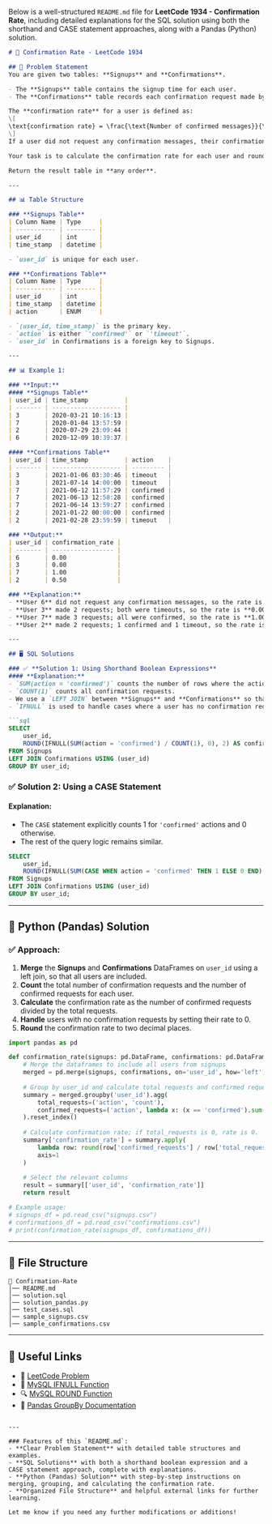Below is a well-structured `README.md` file for **LeetCode 1934 - Confirmation Rate**, including detailed explanations for the SQL solution using both the shorthand and CASE statement approaches, along with a Pandas (Python) solution.

```md
# 📩 Confirmation Rate - LeetCode 1934

## 📌 Problem Statement
You are given two tables: **Signups** and **Confirmations**.

- The **Signups** table contains the signup time for each user.
- The **Confirmations** table records each confirmation request made by a user along with the outcome (either `'confirmed'` or `'timeout'`).

The **confirmation rate** for a user is defined as:
\[
\text{confirmation rate} = \frac{\text{Number of confirmed messages}}{\text{Total number of confirmation requests}}
\]
If a user did not request any confirmation messages, their confirmation rate is defined as 0.

Your task is to calculate the confirmation rate for each user and round it to two decimal places.

Return the result table in **any order**.

---

## 📊 Table Structure

### **Signups Table**
| Column Name | Type     |
| ----------- | -------- |
| user_id     | int      |
| time_stamp  | datetime |

- `user_id` is unique for each user.

### **Confirmations Table**
| Column Name | Type     |
| ----------- | -------- |
| user_id     | int      |
| time_stamp  | datetime |
| action      | ENUM     |

- `(user_id, time_stamp)` is the primary key.
- `action` is either `'confirmed'` or `'timeout'`.
- `user_id` in Confirmations is a foreign key to Signups.

---

## 📊 Example 1:

### **Input:**
#### **Signups Table**
| user_id | time_stamp          |
| ------- | ------------------- |
| 3       | 2020-03-21 10:16:13 |
| 7       | 2020-01-04 13:57:59 |
| 2       | 2020-07-29 23:09:44 |
| 6       | 2020-12-09 10:39:37 |

#### **Confirmations Table**
| user_id | time_stamp          | action    |
| ------- | ------------------- | --------- |
| 3       | 2021-01-06 03:30:46 | timeout   |
| 3       | 2021-07-14 14:00:00 | timeout   |
| 7       | 2021-06-12 11:57:29 | confirmed |
| 7       | 2021-06-13 12:58:28 | confirmed |
| 7       | 2021-06-14 13:59:27 | confirmed |
| 2       | 2021-01-22 00:00:00 | confirmed |
| 2       | 2021-02-28 23:59:59 | timeout   |

### **Output:**
| user_id | confirmation_rate |
| ------- | ----------------- |
| 6       | 0.00              |
| 3       | 0.00              |
| 7       | 1.00              |
| 2       | 0.50              |

### **Explanation:**
- **User 6** did not request any confirmation messages, so the rate is **0.00**.
- **User 3** made 2 requests; both were timeouts, so the rate is **0.00**.
- **User 7** made 3 requests; all were confirmed, so the rate is **1.00**.
- **User 2** made 2 requests; 1 confirmed and 1 timeout, so the rate is **0.50**.

---

## 🖥 SQL Solutions

### ✅ **Solution 1: Using Shorthand Boolean Expressions**
#### **Explanation:**
- `SUM(action = 'confirmed')` counts the number of rows where the action is `'confirmed'` (in MySQL, boolean expressions return 1 if true, 0 if false).
- `COUNT(1)` counts all confirmation requests.
- We use a `LEFT JOIN` between **Signups** and **Confirmations** so that users without any confirmation requests are included (their rate becomes 0).
- `IFNULL` is used to handle cases where a user has no confirmation requests.

```sql
SELECT
    user_id,
    ROUND(IFNULL(SUM(action = 'confirmed') / COUNT(1), 0), 2) AS confirmation_rate
FROM Signups
LEFT JOIN Confirmations USING (user_id)
GROUP BY user_id;
```

### ✅ **Solution 2: Using a CASE Statement**
#### **Explanation:**
- The `CASE` statement explicitly counts 1 for `'confirmed'` actions and 0 otherwise.
- The rest of the query logic remains similar.

```sql
SELECT
    user_id,
    ROUND(IFNULL(SUM(CASE WHEN action = 'confirmed' THEN 1 ELSE 0 END) / COUNT(1), 0), 2) AS confirmation_rate
FROM Signups
LEFT JOIN Confirmations USING (user_id)
GROUP BY user_id;
```

---

## 🐍 Python (Pandas) Solution

### ✅ **Approach:**
1. **Merge** the **Signups** and **Confirmations** DataFrames on `user_id` using a left join, so that all users are included.
2. **Count** the total number of confirmation requests and the number of confirmed requests for each user.
3. **Calculate** the confirmation rate as the number of confirmed requests divided by the total requests.
4. **Handle** users with no confirmation requests by setting their rate to 0.
5. **Round** the confirmation rate to two decimal places.

```python
import pandas as pd

def confirmation_rate(signups: pd.DataFrame, confirmations: pd.DataFrame) -> pd.DataFrame:
    # Merge the dataframes to include all users from signups
    merged = pd.merge(signups, confirmations, on='user_id', how='left')
    
    # Group by user_id and calculate total requests and confirmed requests
    summary = merged.groupby('user_id').agg(
        total_requests=('action', 'count'),
        confirmed_requests=('action', lambda x: (x == 'confirmed').sum())
    ).reset_index()
    
    # Calculate confirmation rate; if total_requests is 0, rate is 0.
    summary['confirmation_rate'] = summary.apply(
        lambda row: round(row['confirmed_requests'] / row['total_requests'], 2) if row['total_requests'] > 0 else 0.00,
        axis=1
    )
    
    # Select the relevant columns
    result = summary[['user_id', 'confirmation_rate']]
    return result

# Example usage:
# signups_df = pd.read_csv("signups.csv")
# confirmations_df = pd.read_csv("confirmations.csv")
# print(confirmation_rate(signups_df, confirmations_df))
```

---

## 📁 File Structure
```
📂 Confirmation-Rate
│── README.md
│── solution.sql
│── solution_pandas.py
│── test_cases.sql
│── sample_signups.csv
│── sample_confirmations.csv
```

---

## 🔗 Useful Links
- 📖 [LeetCode Problem](https://leetcode.com/problems/confirmation-rate/)
- 📝 [MySQL IFNULL Function](https://www.w3schools.com/sql/func_mysql_ifnull.asp)
- 🔍 [MySQL ROUND Function](https://www.w3schools.com/sql/func_mysql_round.asp)
- 🐍 [Pandas GroupBy Documentation](https://pandas.pydata.org/docs/reference/api/pandas.DataFrame.groupby.html)
```

---

### Features of this `README.md`:
- **Clear Problem Statement** with detailed table structures and examples.
- **SQL Solutions** with both a shorthand boolean expression and a CASE statement approach, complete with explanations.
- **Python (Pandas) Solution** with step-by-step instructions on merging, grouping, and calculating the confirmation rate.
- **Organized File Structure** and helpful external links for further learning.

Let me know if you need any further modifications or additions!